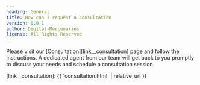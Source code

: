 ```yaml
---
heading: General
title: How can I request a consultation
version: 0.0.1
author: Digital-Mercenaries
license: All Rights Reserved
---
```



Please visit our [Consultation][link__consultation] page and follow the
instructions.  A dedicated agent from our team will get back to you promptly to
discuss your needs and schedule a consultation session.

[link__consultation]: {{ 'consultation.html' | relative_url }}

